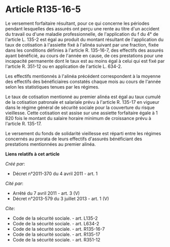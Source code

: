 # Article R135-16-5

Le versement forfaitaire résultant, pour ce qui concerne les périodes pendant lesquelles des assurés ont perçu une rente au
titre d'un accident du travail ou d'une maladie professionnelle, de l'application du f du 4° de l'article L. 135-2 est égal
au produit du montant résultant de l'application du taux de cotisation à l'assiette fixé à l'alinéa suivant par une fraction,
fixée dans les conditions définies à l'article R. 135-16-7, des effectifs des assurés ayant bénéficié, au cours de l'année en
cause, de ces prestations pour une incapacité permanente dont le taux est au moins égal à celui qui est fixé par l'article R.
351-12 ou en application de l'article L. 634-2. 

Les effectifs mentionnés à l'alinéa précédent correspondent à la moyenne des effectifs des bénéficiaires constatés chaque
mois au cours de l'année selon les statistiques tenues par les régimes. 

Le taux de cotisation mentionné au premier alinéa est égal au taux cumulé de la cotisation patronale et salariale prévu à
l'article R. 135-17 en vigueur dans le régime général de sécurité sociale pour la couverture du risque vieillesse. Cette
cotisation est assise sur une assiette forfaitaire égale à 1 820 fois le montant du salaire horaire minimum de croissance
prévu à l'article R. 135-17. 

Le versement du fonds de solidarité vieillesse est réparti entre les régimes concernés au prorata de leurs effectifs
d'assurés bénéficiant des prestations mentionnées au premier alinéa.

**Liens relatifs à cet article**

_Créé par_:

  - Décret n°2011-370 du 4 avril 2011 - art. 1

_Cité par_:

  - Arrêté du 7 avril 2011 - art. 3 (V)
  - Décret n°2013-579 du 3 juillet 2013 - art. 1 (V)

_Cite_:

  - Code de la sécurité sociale. - art. L135-2
  - Code de la sécurité sociale. - art. L634-2
  - Code de la sécurité sociale. - art. R135-16-7
  - Code de la sécurité sociale. - art. R135-17
  - Code de la sécurité sociale. - art. R351-12
